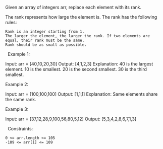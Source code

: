 Given an array of integers arr, replace each element with its rank.

The rank represents how large the element is. The rank has the following rules:


	Rank is an integer starting from 1.
	The larger the element, the larger the rank. If two elements are equal, their rank must be the same.
	Rank should be as small as possible.


 
Example 1:

Input: arr = [40,10,20,30]
Output: [4,1,2,3]
Explanation: 40 is the largest element. 10 is the smallest. 20 is the second smallest. 30 is the third smallest.

Example 2:

Input: arr = [100,100,100]
Output: [1,1,1]
Explanation: Same elements share the same rank.


Example 3:

Input: arr = [37,12,28,9,100,56,80,5,12]
Output: [5,3,4,2,8,6,7,1,3]


 
Constraints:


	0 <= arr.length <= 105
	-109 <= arr[i] <= 109

